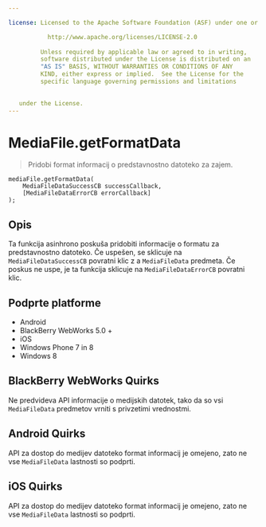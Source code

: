 ```yaml
---

license: Licensed to the Apache Software Foundation (ASF) under one or more contributor license agreements. See the NOTICE file distributed with this work for additional information regarding copyright ownership. The ASF licenses this file to you under the Apache License, Version 2.0 (the "License"); you may not use this file except in compliance with the License. You may obtain a copy of the License at

           http://www.apache.org/licenses/LICENSE-2.0
    
         Unless required by applicable law or agreed to in writing,
         software distributed under the License is distributed on an
         "AS IS" BASIS, WITHOUT WARRANTIES OR CONDITIONS OF ANY
         KIND, either express or implied.  See the License for the
         specific language governing permissions and limitations
    

   under the License.
---
```


# MediaFile.getFormatData

> Pridobi format informacij o predstavnostno datoteko za zajem.

    mediaFile.getFormatData(
        MediaFileDataSuccessCB successCallback,
        [MediaFileDataErrorCB errorCallback]
    );
    

## Opis

Ta funkcija asinhrono poskuša pridobiti informacije o formatu za predstavnostno datoteko. Če uspešen, se sklicuje na `MediaFileDataSuccessCB` povratni klic z a `MediaFileData` predmeta. Če poskus ne uspe, je ta funkcija sklicuje na `MediaFileDataErrorCB` povratni klic.

## Podprte platforme

*   Android
*   BlackBerry WebWorks 5.0 +
*   iOS
*   Windows Phone 7 in 8
*   Windows 8

## BlackBerry WebWorks Quirks

Ne predvideva API informacije o medijskih datotek, tako da so vsi `MediaFileData` predmetov vrniti s privzetimi vrednostmi.

## Android Quirks

API za dostop do medijev datoteko format informacij je omejeno, zato ne vse `MediaFileData` lastnosti so podprti.

## iOS Quirks

API za dostop do medijev datoteko format informacij je omejeno, zato ne vse `MediaFileData` lastnosti so podprti.